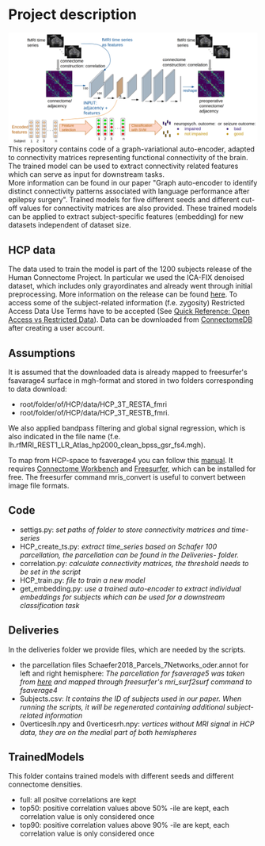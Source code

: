 # Project description
![](overview.png)
This repository contains code of a graph-variational auto-encoder, adapted to connectivity matrices representing functional 
connectivity of the brain. The trained model can be used to extract connectivity related features which can serve as input for downstream tasks.  
More information can be found in our paper "Graph auto-encoder to identify distinct connectivity 
patterns associated with language performance after epilepsy surgery". Trained models for five different seeds and different 
cut-off values for connectivity matrices are also provided. These trained models can be applied to extract subject-specific
features (embedding) for new datasets independent of dataset size.

## HCP data
The data used to train the model is part of the 1200 subjects release of the Human Connectome Project. In
particular we used the ICA-FIX denoised dataset, which includes only 
grayordinates and already went through initial preprocessing. More information
on the release can be found [here](https://www.humanconnectome.org/study/hcp-young-adult/document/1200-subjects-data-release). 
To access some of the subject-related information (f.e. zygosity) Restricted 
Access Data Use Terms have to be accepted (See [Quick Reference: Open Access vs Restricted Data](https://www.humanconnectome.org/study/hcp-young-adult/document/quick-reference-open-access-vs-restricted-data)).
Data can be downloaded from [ConnectomeDB](https://db.humanconnectome.org/app/template/Login.vm) 
after creating a user account.

## Assumptions
It is assumed that the downloaded data is already mapped to freesurfer's 
fsavarage4 surface in mgh-format and stored in two folders corresponding to 
data download:
   - root/folder/of/HCP/data/HCP_3T_RESTA_fmri
   - root/folder/of/HCP/data/HCP_3T_RESTB_fmri.
  
We also applied bandpass filtering and global signal regression, which is also
indicated in the file name (f.e. lh.rfMRI_REST1_LR_Atlas_hp2000_clean_bpss_gsr_fs4.mgh).
  
To map from HCP-space to fsaverage4 you can follow this [manual](https://wiki.humanconnectome.org/display/PublicData/HCP+Users+FAQ#HCPUsersFAQ-9.HowdoImapdatabetweenFreeSurferandHCP?). 
It requires [Connectome Workbench](https://humanconnectome.org/software/connectome-workbench) and [Freesurfer](https://surfer.nmr.mgh.harvard.edu/fswiki/DownloadAndInstall), which can be installed
for free. The freesurfer command mris_convert is useful to convert between 
image file formats.

## Code
- settigs.py: _set paths of folder to store connectivity matrices and time-series_
- HCP_create_ts.py: _extract time_series based on Schafer 100 parcellation, 
  the parcellation can be found in the Deliveries- folder._
- correlation.py: _calculate connectivity matrices, the threshold needs to be set in the script_
- HCP_train.py: _file to train a new model_
- get_embedding.py: _use a trained auto-encoder to extract individual embeddings for subjects which can be used for a 
  downstream classification task_
  
## Deliveries
In the deliveries folder we provide files, which are needed by the scripts.

- the parcellation files Schaefer2018_Parcels_7Networks_oder.annot 
  for left and right hemisphere: _The parcellation for fsaverage5 was
  taken from [here](https://github.com/ThomasYeoLab/CBIG/tree/master/stable_projects/brain_parcellation/Schaefer2018_LocalGlobal/Parcellations/FreeSurfer5.3) and mapped through freesurfer's mri_surf2surf command to fsaverage4_
- Subjects.csv: _It contains the ID of subjects used in our paper. When running the scripts, it will be regenerated containing additional subject-related information_
- 0verticeslh.npy and 0verticesrh.npy: _vertices without MRI signal in HCP data, they are on the medial part of both hemispheres_

## TrainedModels
This folder contains trained models with different seeds and different connectome densities.
- full: all positve correlations are kept
- top50: positive correlation values above 50% -ile are kept, each correlation value is only considered once
- top90: positive correlation values above 90% -ile are kept, each correlation value is only considered once
